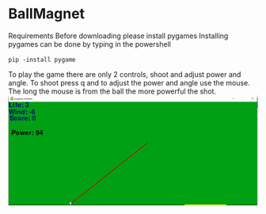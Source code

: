 # BallMagnet

Requirements
Before downloading please install pygames
Installing pygames can be done by typing in the powershell 
```
pip -install pygame
```
To play the game there are only 2 controls, shoot and adjust power and angle.
To shoot press q and to adjust the power and angle use the mouse. 
The long the mouse is from the ball the more powerful the shot.
![alt text](https://github.com/beefburrito/BallMagnet/blob/master/magnet.PNG)

